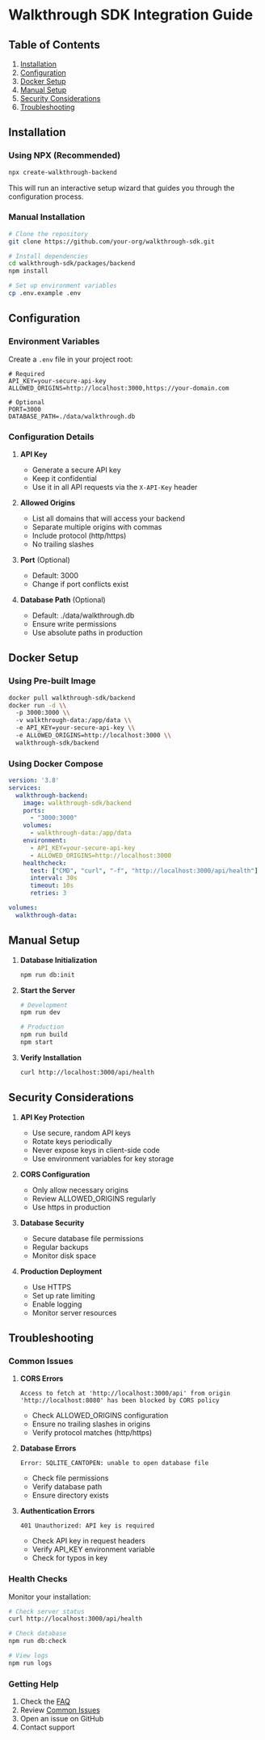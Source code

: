 # Walkthrough SDK Integration Guide

## Table of Contents
1. [Installation](#installation)
2. [Configuration](#configuration)
3. [Docker Setup](#docker-setup)
4. [Manual Setup](#manual-setup)
5. [Security Considerations](#security-considerations)
6. [Troubleshooting](#troubleshooting)

## Installation

### Using NPX (Recommended)
```bash
npx create-walkthrough-backend
```
This will run an interactive setup wizard that guides you through the configuration process.

### Manual Installation
```bash
# Clone the repository
git clone https://github.com/your-org/walkthrough-sdk.git

# Install dependencies
cd walkthrough-sdk/packages/backend
npm install

# Set up environment variables
cp .env.example .env
```

## Configuration

### Environment Variables
Create a `.env` file in your project root:

```env
# Required
API_KEY=your-secure-api-key
ALLOWED_ORIGINS=http://localhost:3000,https://your-domain.com

# Optional
PORT=3000
DATABASE_PATH=./data/walkthrough.db
```

### Configuration Details

1. **API Key**
   - Generate a secure API key
   - Keep it confidential
   - Use it in all API requests via the `X-API-Key` header

2. **Allowed Origins**
   - List all domains that will access your backend
   - Separate multiple origins with commas
   - Include protocol (http/https)
   - No trailing slashes

3. **Port** (Optional)
   - Default: 3000
   - Change if port conflicts exist

4. **Database Path** (Optional)
   - Default: ./data/walkthrough.db
   - Ensure write permissions
   - Use absolute paths in production

## Docker Setup

### Using Pre-built Image
```bash
docker pull walkthrough-sdk/backend
docker run -d \\
  -p 3000:3000 \\
  -v walkthrough-data:/app/data \\
  -e API_KEY=your-secure-api-key \\
  -e ALLOWED_ORIGINS=http://localhost:3000 \\
  walkthrough-sdk/backend
```

### Using Docker Compose
```yaml
version: '3.8'
services:
  walkthrough-backend:
    image: walkthrough-sdk/backend
    ports:
      - "3000:3000"
    volumes:
      - walkthrough-data:/app/data
    environment:
      - API_KEY=your-secure-api-key
      - ALLOWED_ORIGINS=http://localhost:3000
    healthcheck:
      test: ["CMD", "curl", "-f", "http://localhost:3000/api/health"]
      interval: 30s
      timeout: 10s
      retries: 3

volumes:
  walkthrough-data:
```

## Manual Setup

1. **Database Initialization**
   ```bash
   npm run db:init
   ```

2. **Start the Server**
   ```bash
   # Development
   npm run dev

   # Production
   npm run build
   npm start
   ```

3. **Verify Installation**
   ```bash
   curl http://localhost:3000/api/health
   ```

## Security Considerations

1. **API Key Protection**
   - Use secure, random API keys
   - Rotate keys periodically
   - Never expose keys in client-side code
   - Use environment variables for key storage

2. **CORS Configuration**
   - Only allow necessary origins
   - Review ALLOWED_ORIGINS regularly
   - Use https in production

3. **Database Security**
   - Secure database file permissions
   - Regular backups
   - Monitor disk space

4. **Production Deployment**
   - Use HTTPS
   - Set up rate limiting
   - Enable logging
   - Monitor server resources

## Troubleshooting

### Common Issues

1. **CORS Errors**
   ```
   Access to fetch at 'http://localhost:3000/api' from origin 'http://localhost:8080' has been blocked by CORS policy
   ```
   - Check ALLOWED_ORIGINS configuration
   - Ensure no trailing slashes in origins
   - Verify protocol matches (http/https)

2. **Database Errors**
   ```
   Error: SQLITE_CANTOPEN: unable to open database file
   ```
   - Check file permissions
   - Verify database path
   - Ensure directory exists

3. **Authentication Errors**
   ```
   401 Unauthorized: API key is required
   ```
   - Check API key in request headers
   - Verify API_KEY environment variable
   - Check for typos in key

### Health Checks

Monitor your installation:
```bash
# Check server status
curl http://localhost:3000/api/health

# Check database
npm run db:check

# View logs
npm run logs
```

### Getting Help

1. Check the [FAQ](./FAQ.md)
2. Review [Common Issues](./TROUBLESHOOTING.md)
3. Open an issue on GitHub
4. Contact support 